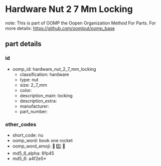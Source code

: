 # Hardware Nut 2 7 Mm Locking  

note: This is part of OOMP the Oopen Organization Method For Parts. For more details: https://github.com/oomlout/oomp_base

##  part details





### id
* oomp_id: hardware_nut_2_7_mm_locking
  * classification: hardware
  * type: nut
  * size: 2_7_mm
  * color: 
  * description_main: locking
  * description_extra: 
  * manufacturer: 
  * part_number: 

### other_codes
* short_code: nu
* oomp_word: book one rocket
* oomp_word_emoji: :book: :one: :rocket:
* md5_6_alpha: 6fp45
* md5_6: a4f2e5* 